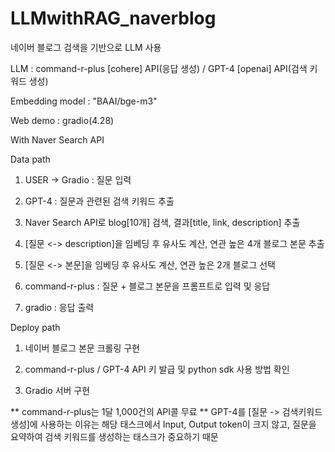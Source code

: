 # LLMwithRAG_naverblog
네이버 블로그 검색을 기반으로 LLM 사용

LLM : command-r-plus [cohere] API(응답 생성) / GPT-4 [openai] API(검색 키워드 생성)

Embedding model : "BAAI/bge-m3"

Web demo : gradio(4.28)

With Naver Search API


Data path
1. USER -> Gradio : 질문 입력

2. GPT-4 : 질문과 관련된 검색 키워드 추출

3. Naver Search API로 blog[10개] 검색, 결과[title, link, description] 추출

4. [질문 <-> description]을 임베딩 후 유사도 계산, 연관 높은 4개 블로그 본문 추출

5. [질문 <-> 본문]을 임베딩 후 유사도 계산, 연관 높은 2개 블로그 선택

6. command-r-plus : 질문 + 블로그 본문을 프롬프트로 입력 및 응답

7. gradio : 응답 출력


Deploy path
1. 네이버 블로그 본문 크롤링 구현

2. command-r-plus / GPT-4 API 키 발급 및 python sdk 사용 방법 확인

3. Gradio 서버 구현

** command-r-plus는 1달 1,000건의 API콜 무료
** GPT-4를 [질문 -> 검색키워드 생성]에 사용하는 이유는 해당 태스크에서 Input, Output token이 크지 않고, 질문을 요약하여 검색 키워드를 생성하는 태스크가 중요하기 때문
